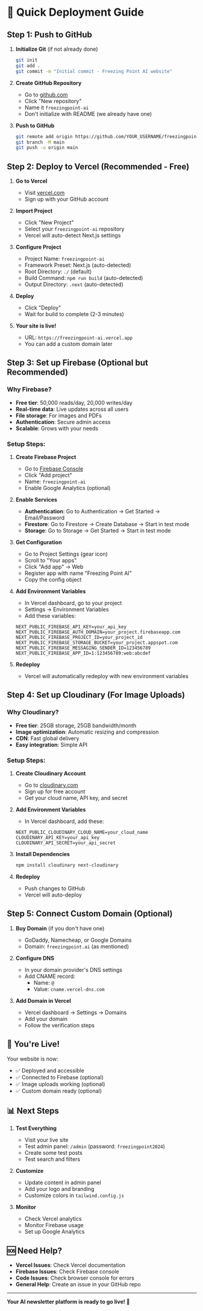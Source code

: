 # 🚀 Quick Deployment Guide

## Step 1: Push to GitHub

1. **Initialize Git** (if not already done)
   ```bash
   git init
   git add .
   git commit -m "Initial commit - Freezing Point AI website"
   ```

2. **Create GitHub Repository**
   - Go to [github.com](https://github.com)
   - Click "New repository"
   - Name it `freezingpoint-ai`
   - Don't initialize with README (we already have one)

3. **Push to GitHub**
   ```bash
   git remote add origin https://github.com/YOUR_USERNAME/freezingpoint-ai.git
   git branch -M main
   git push -u origin main
   ```

## Step 2: Deploy to Vercel (Recommended - Free)

1. **Go to Vercel**
   - Visit [vercel.com](https://vercel.com)
   - Sign up with your GitHub account

2. **Import Project**
   - Click "New Project"
   - Select your `freezingpoint-ai` repository
   - Vercel will auto-detect Next.js settings

3. **Configure Project**
   - Project Name: `freezingpoint-ai`
   - Framework Preset: Next.js (auto-detected)
   - Root Directory: `./` (default)
   - Build Command: `npm run build` (auto-detected)
   - Output Directory: `.next` (auto-detected)

4. **Deploy**
   - Click "Deploy"
   - Wait for build to complete (2-3 minutes)

5. **Your site is live!**
   - URL: `https://freezingpoint-ai.vercel.app`
   - You can add a custom domain later

## Step 3: Set up Firebase (Optional but Recommended)

### Why Firebase?
- **Free tier**: 50,000 reads/day, 20,000 writes/day
- **Real-time data**: Live updates across all users
- **File storage**: For images and PDFs
- **Authentication**: Secure admin access
- **Scalable**: Grows with your needs

### Setup Steps:

1. **Create Firebase Project**
   - Go to [Firebase Console](https://console.firebase.google.com)
   - Click "Add project"
   - Name: `freezingpoint-ai`
   - Enable Google Analytics (optional)

2. **Enable Services**
   - **Authentication**: Go to Authentication → Get Started → Email/Password
   - **Firestore**: Go to Firestore → Create Database → Start in test mode
   - **Storage**: Go to Storage → Get Started → Start in test mode

3. **Get Configuration**
   - Go to Project Settings (gear icon)
   - Scroll to "Your apps"
   - Click "Add app" → Web
   - Register app with name "Freezing Point AI"
   - Copy the config object

4. **Add Environment Variables**
   - In Vercel dashboard, go to your project
   - Settings → Environment Variables
   - Add these variables:
   ```
   NEXT_PUBLIC_FIREBASE_API_KEY=your_api_key
   NEXT_PUBLIC_FIREBASE_AUTH_DOMAIN=your_project.firebaseapp.com
   NEXT_PUBLIC_FIREBASE_PROJECT_ID=your_project_id
   NEXT_PUBLIC_FIREBASE_STORAGE_BUCKET=your_project.appspot.com
   NEXT_PUBLIC_FIREBASE_MESSAGING_SENDER_ID=123456789
   NEXT_PUBLIC_FIREBASE_APP_ID=1:123456789:web:abcdef
   ```

5. **Redeploy**
   - Vercel will automatically redeploy with new environment variables

## Step 4: Set up Cloudinary (For Image Uploads)

### Why Cloudinary?
- **Free tier**: 25GB storage, 25GB bandwidth/month
- **Image optimization**: Automatic resizing and compression
- **CDN**: Fast global delivery
- **Easy integration**: Simple API

### Setup Steps:

1. **Create Cloudinary Account**
   - Go to [cloudinary.com](https://cloudinary.com)
   - Sign up for free account
   - Get your cloud name, API key, and secret

2. **Add Environment Variables**
   - In Vercel dashboard, add these:
   ```
   NEXT_PUBLIC_CLOUDINARY_CLOUD_NAME=your_cloud_name
   CLOUDINARY_API_KEY=your_api_key
   CLOUDINARY_API_SECRET=your_api_secret
   ```

3. **Install Dependencies**
   ```bash
   npm install cloudinary next-cloudinary
   ```

4. **Redeploy**
   - Push changes to GitHub
   - Vercel will auto-deploy

## Step 5: Connect Custom Domain (Optional)

1. **Buy Domain** (if you don't have one)
   - GoDaddy, Namecheap, or Google Domains
   - Domain: `freezingpoint.ai` (as mentioned)

2. **Configure DNS**
   - In your domain provider's DNS settings
   - Add CNAME record:
     - Name: `@`
     - Value: `cname.vercel-dns.com`

3. **Add Domain in Vercel**
   - Vercel dashboard → Settings → Domains
   - Add your domain
   - Follow the verification steps

## 🎉 You're Live!

Your website is now:
- ✅ Deployed and accessible
- ✅ Connected to Firebase (optional)
- ✅ Image uploads working (optional)
- ✅ Custom domain ready (optional)

## 📊 Next Steps

1. **Test Everything**
   - Visit your live site
   - Test admin panel: `/admin` (password: `freezingpoint2024`)
   - Create some test posts
   - Test search and filters

2. **Customize**
   - Update content in admin panel
   - Add your logo and branding
   - Customize colors in `tailwind.config.js`

3. **Monitor**
   - Check Vercel analytics
   - Monitor Firebase usage
   - Set up Google Analytics

## 🆘 Need Help?

- **Vercel Issues**: Check Vercel documentation
- **Firebase Issues**: Check Firebase console
- **Code Issues**: Check browser console for errors
- **General Help**: Create an issue in your GitHub repo

---

**Your AI newsletter platform is ready to go live! 🚀**
